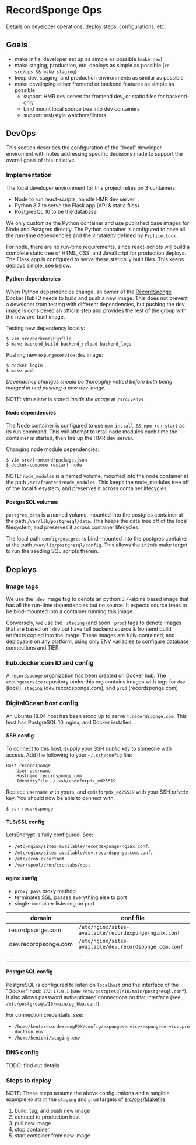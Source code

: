 RecordSponge Ops
================

Details on developer operations, deploy steps, configurations, etc.

## Goals

* make initial developer set up as simple as possible (`make new`)
* make staging, production, etc. deploys as simple as possible (`cd src/ops && make staging`)
* keep dev, staging, and production environments as similar as possible
* make developing either frontend or backend features as simple as possible
    * support HMR dev server for frontend dev, or static files for backend-only
    * bind mount local source tree into dev containers
    * support test/style watchers/linters

## DevOps

This section describes the configuration of the "local" developer enviroment
with notes addressing specific decisions made to support the overall goals of
this initiative.

### Implementation

The local developer environment for this project relies on 3 containers:

* Node to run react-scripts, handle HMR dev server
* Python 3.7 to serve the Flask app (API & static files)
* PostgreSQL 10 to be the database

We only customize the Python container and use published base images for Node
and Postgres directly. The Python container is configured to have all the
run-time dependencies and the virutalenv defined by `Pipfile.lock`.

For node, there are no run-time requirements, since react-scripts will build a
complete static tree of HTML, CSS, and JavaScript for production deploys. The
Flask app is configured to serve these statically built files. This keeps
deploys simple, see [below](#Deploys).

#### Python dependencies

When Python dependencies change, an owner of the
[RecordSponge](https://hub.docker.com/u/recordsponge) Docker Hub ID needs to
build and push a new image. This does not prevent a developer from testing with
different dependencies, but pushing the dev image is considered an official step
and provides the rest of the group with the new pre-built image.

Testing new dependency locally:

```
$ vim src/backend/Pipfile
$ make backend_build backend_reload backend_logs
```

Pushing new `expungeservice:dev` image:

```
$ docker login
$ make push
```

_Dependency changes should be thoroughly vetted before both being merged in and
pushing a new dev image._

NOTE: virtualenv is stored *inside the image* at `/src/venvs`

#### Node dependencies

The Node container is configured to use `npm install && npm run start` as its
run command. This will attempt to intall node modules each time the container
is started, then fire up the HMR dev server.

Changing node module dependencies:

```
$ vim src/frontend/package.json
$ docker-compose restart node

```

NOTE: `node_modules` is a named volume, mounted into the node container at the
path `/src/frontend/node_modules`. This keeps the node\_modules tree off of the
local filesystem, and preserves it across container lifecycles.

#### PostgreSQL volumes

`postgres_data` is a named volume, mounted into the postgres container at the
path `/var/lib/postgresql/data`. This keeps the data tree off of the local
filesystem, and preserves it across container lifecycles.

The local path `config/postgres` is bind-mounted into the postgres container at
the path `/var/lib/postgresql/config`. This allows the `initdb` make target to
run the seeding SQL scripts therein.

##

## Deploys

### Image tags

We use the `:dev` image tag to denote an python:3.7-alpine based image that has
all the run-time dependencies but no source. It expects source trees to be
bind-mounted into a container running this image.

Conversely, we use the `:staging` (and soon `:prod`) tags to denote images that
are based on `:dev` but have full backend source & frontend build artifacts
copied into the image. These images are fully-contained, and deployable on
any platform, using only ENV variables to configure database connections and
TIER.

### hub.docker.com ID and config

A `recordsponge` organization has been created on Docker hub. The `expungeservice`
repository under this org contains images with tags for `dev` (local), `staging`
(dev.recordsponge.com), and `prod` (recordsponge.com).

### DigitalOcean host config

An Ubuntu 18.04 host has been stood up to serve `*.recordsponge.com`. This host
has PostgreSQL 10, nginx, and Docker installed.

#### SSH config

To connect to this host, supply your SSH *public* key to someone with access.
Add the following to your `~/.ssh/config` file:

```
Host recordsponge
    User username
    Hostname recordsponge.com
    IdentityFile ~/.ssh/codeforpdx_ed25519
```

Replace `username` with yours, and `codeforpdx_ed25519` with your SSH *private*
key. You should now be able to connect with:

```
$ ssh recordsponge
```

#### TLS/SSL config

LetsEncrypt is fully configured. See:

* `/etc/nginx/sites-available/recordexpunge-nginx.conf`.
* `/etc/nginx/sites-available/dev.recordsponge.com.conf`.
* `/etc/cron.d/certbot`
* `/var/spool/cron/crontabs/root`

#### nginx config

* `proxy_pass` proxy method
* terminates SSL, passes everything else to port
* single-container listening on port

| domain | conf file |
|-|-|
| recordpsonge.com | `/etc/nginx/sites-available/recordexpunge-nginx.conf` |
| dev.recordpsonge.com | `/etc/nginx/sites-available/dev.recordsponge.com.conf` |
|-|-|

#### PostgreSQL config

PostgreSQL is configured to listen on `localhost` *and* the interface of the
"Docker" host: `172.17.0.1` (see `/etc/postgresql/10/main/postgresql.conf`). It
also allows password authenticated connections on that interface (see
`/etc/postgresql/10/main/pg_hba.conf`).

For connection credentails, see:

* `/home/kent/recordexpungPDX/config/expungeservice/expungeservice.production.env`
* `/home/kenichi/staging.env`

### DNS config

TODO: find out details

### Steps to deploy

NOTE: These steps assume the above configurations and a tangible example exists in
the `staging` and `prod` targets of [src/ops/Makefile](/src/ops/Makefile).

1. build, tag, and push new image
2. connect to production host
3. pull new image
4. stop container
5. start container from new image
